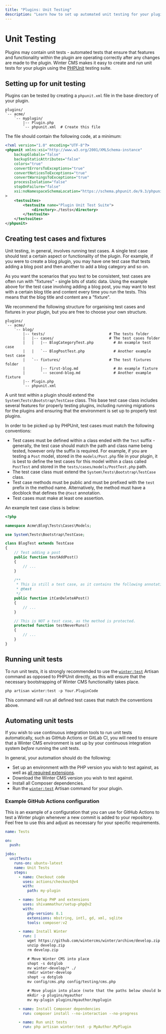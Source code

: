 ```yaml
---
title: "Plugins: Unit Testing"
description: "Learn how to set up automated unit testing for your plugins."
---
```

# Unit Testing

Plugins may contain unit tests - automated tests that ensure that features and functionality within the plugin are operating correctly after any changes are made to the plugin. Winter CMS makes it easy to create and run unit tests for your plugin using the [PHPUnit](https://phpunit.de) testing suite.

## Setting up for unit testing

Plugins can be tested by creating a `phpunit.xml` file in the base directory of your plugin.

```treeview
plugins/
`-- acme/
    `-- myplugin/
        |-- Plugin.php
        `-- phpunit.xml  # Create this file
```

The file should contain the following code, at a minimum:

```xml
<?xml version="1.0" encoding="UTF-8"?>
<phpunit xmlns:xsi="http://www.w3.org/2001/XMLSchema-instance"
    backupGlobals="false"
    backupStaticAttributes="false"
    colors="true"
    convertErrorsToExceptions="true"
    convertNoticesToExceptions="true"
    convertWarningsToExceptions="true"
    processIsolation="false"
    stopOnFailure="false"
    xsi:noNamespaceSchemaLocation="https://schema.phpunit.de/9.3/phpunit.xsd"
>
    <testsuites>
        <testsuite name="Plugin Unit Test Suite">
            <directory>./tests</directory>
        </testsuite>
    </testsuites>
</phpunit>
```

## Creating test cases and fixtures

Unit testing, in general, involves running test cases. A single test case should test a certain aspect or functionality of the plugin. For example, if you were to create a blog plugin, you may have one test case that tests adding a blog post and then another to add a blog category and so on.

As you want the scenarios that you test to be consistent, test cases are often run with "fixtures" - single bits of static data. Using the example above for the test case involving adding a blog post, you may want to test with a certain blog title and content every time you run the tests. This means that the blog title and content are a "fixture".

We recommend the following structure for organising test cases and fixtures in your plugin, but you are free to choose your own structure.

```treeview
plugins/
`-- acme/
    `-- blog/
        |-- tests/                             # The tests folder
        |   |-- cases/                         # The test cases folder
        |   |   |-- BlogCategoryTest.php         # An example test case
        |   |   `-- BlogPostTest.php             # Another example test case
        |   `-- fixtures/                      # The test fixtures folder
        |       |-- first-blog.md                # An example fixture
        |       `-- second-blog.md               # Another example fixture
        |-- Plugin.php
        `-- phpunit.xml
```

A unit test within a plugin should extend the `System\Tests\Bootstrap\TestCase` class. This base test case class includes several features for properly testing plugins, including running migrations for the plugins and ensuring that the environment is set up to properly test plugins.

In order to be picked up by PHPUnit, test cases must match the following conventions:

- Test cases must be defined within a class ended with the `Test` suffix - generally, the test case should match the path and class name being tested, however only the suffix is required. For example, if you are testing a `Post` model, stored in the `models/Post.php` file in your plugin, it is best to define the test cases for this model within a class called `PostTest` and stored in the `tests/cases/models/PostTest.php` path.
- The test case class must extend the `System\Tests\Bootstrap\TestCase` class.
- Test case methods must be public and must be prefixed with the `test` prefix in the method name. Alternatively, the method must have a docblock that defines the `@test` annotation.
- Test cases must make at least one assertion.

An example test case class is below:

```php
<?php

namespace Acme\Blog\Tests\Cases\Models;

use System\Tests\Bootstrap\TestCase;

class BlogTest extends TestCase
{
    // Test adding a post
    public function testAddPost()
    {
        // ...
    }

    /**
     * This is still a test case, as it contains the following annotation.
     * @test
     */
    public function itCanDeleteAPost()
    {
        // ...
    }

    // This is NOT a test case, as the method is protected.
    protected function testNeverRuns()
    {
        // ...
    }
}
```

## Running unit tests

To run unit tests, it is strongly recommended to use the [`winter:test`](../console/utilities#run-unit-tests) Artisan command as opposed to PHPUnit directly, as this will ensure that the necessary bootstrapping of Winter CMS functionality takes place.

```
php artisan winter:test -p Your.PluginCode
```

This command will run all defined test cases that match the conventions above.

## Automating unit tests

If you wish to use continuous integration tools to run unit tests automatically, such as GitHub Actions or GitLab CI, you will need to ensure that a Winter CMS environment is set up by your continuous integration system *before* running the unit tests.

In general, your automation should do the following:

- Set up an environment with the PHP version you wish to test against, as well as [all required extensions](../setup/installation#minimum-system-requirements).
- Download the Winter CMS version you wish to test against.
- Install all Composer dependencies.
- Run the [`winter:test`](../console/utilities#run-unit-tests) Artisan command for your plugin.

### Example GitHub Actions configuration

This is an example of a configuration that you can use for GitHub Actions to test a Winter plugin whenever a new commit is added to your repository. Feel free to use this and adjust as necessary for your specific requirements.

```yaml
name: Tests

on:
  push:

jobs:
  unitTests:
    runs-on: ubuntu-latest
    name: Unit Tests
    steps:
      - name: Checkout code
        uses: actions/checkout@v4
        with:
          path: my-plugin

      - name: Setup PHP and extensions
        uses: shivammathur/setup-php@v2
        with:
          php-version: 8.1
          extensions: mbstring, intl, gd, xml, sqlite
          tools: composer:v2

      - name: Install Winter
        run: |
          wget https://github.com/wintercms/winter/archive/develop.zip
          unzip develop.zip
          rm develop.zip

          # Move Winter CMS into place
          shopt -s dotglob
          mv winter-develop/* ./
          rmdir winter-develop
          shopt -u dotglob
          mv config/cms.php config/testing/cms.php

          # Move plugin into place (note that the paths below should be changed to match your plugin path)
          mkdir -p plugins/myauthor
          mv my-plugin plugins/myauthor/myplugin

      - name: Install Composer dependencies
        run: composer install --no-interaction --no-progress

      - name: Run unit tests
        run: php artisan winter:test -p MyAuthor.MyPlugin
